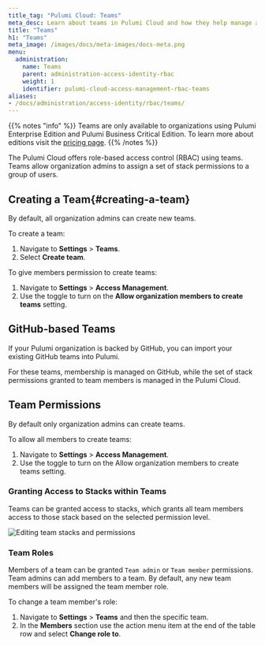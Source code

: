 ```yaml
---
title_tag: "Pulumi Cloud: Teams"
meta_desc: Learn about teams in Pulumi Cloud and how they help manage access to resources
title: "Teams"
h1: "Teams"
meta_image: /images/docs/meta-images/docs-meta.png
menu:
  administration:
    name: Teams
    parent: administration-access-identity-rbac
    weight: 1
    identifier: pulumi-cloud-access-management-rbac-teams
aliases:
- /docs/administration/access-identity/rbac/teams/
---
```


{{% notes "info" %}}
Teams are only available to organizations using Pulumi Enterprise Edition and Pulumi Business Critical Edition.
To learn more about editions visit the [pricing page](/pricing/).
{{% /notes %}}

The Pulumi Cloud offers role-based access control (RBAC) using teams. Teams allow organization admins to assign a set of stack permissions to a group of users.

## Creating a Team{#creating-a-team}

By default, all organization admins can create new teams.

To create a team:

1. Navigate to **Settings** > **Teams**.
1. Select **Create team**.

To give members permission to create teams:

1. Navigate to **Settings** > **Access Management**.
1. Use the toggle to turn on the **Allow organization members to create teams** setting.

## GitHub-based Teams

If your Pulumi organization is backed by GitHub, you can import your existing
GitHub teams into Pulumi.

For these teams, membership is managed on GitHub, while the set of stack
permissions granted to team members is managed in the Pulumi Cloud.

## Team Permissions

By default only organization admins can create teams.

To allow all members to create teams:

1. Navigate to **Settings** > **Access Management**.
1. Use the toggle to turn on the Allow organization members to create teams setting.

### Granting Access to Stacks within Teams

Teams can be granted access to stacks, which grants all team members access to those stack based on the selected permission level.

![Editing team stacks and permissions](/images/docs/reference/service/editing-stack-permissions.png)

### Team Roles

Members of a team can be granted `Team admin` or `Team member` permissions. Team admins can add members to a
team. By default, any new team members will be assigned the team member role.

To change a team member's role:

1. Navigate to **Settings** > **Teams** and then the specific team.
1. In the **Members** section use the action menu item at the end of the table row and select **Change role to**.
